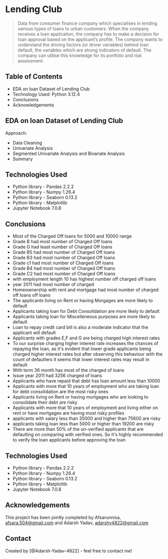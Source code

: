 # Lending Club
> Data from consumer finance company which specialises in lending various types of loans to urban customers. When the company receives a loan application, the company has to make a decision for loan approval based on the applicant’s profile.
> The company wants to understand the driving factors (or driver variables) behind loan default, the variables which are strong indicators of default.  The company can utilise this knowledge for its portfolio and risk assessment.


## Table of Contents
* EDA on loan Dataset of Lending Club
* Technology Used: Python 3.12.4
* Conclusions
* Acknowledgements


## EDA on loan Dataset of Lending Club
Approach:
- Data Cleaning
- Univariate Analysis
- Segmented Univariate Analysis and Bivariate Analysis
- Summary


## Technologies Used
- Python library - Pandas 2.2.2
- Python library - Numpy 1.26.4
- Python library - Seaborn 0.13.2
- Python library - Matplotlib
- Jupyter Notebook 7.0.8


## Conclusions
- Most of the Charged Off loans for 5000 and 10000 range
- Grade B had most number of Charged Off loans
- Grade G had least number of Charged Off loans
- Grade B5 had most number of Charged Off loans
- Grade B3 had most number of Charged Off loans
- Grade c1 had most number of Charged Off loans
- Grade B4 had most number of Charged Off loans
- Grade C2 had most number of Charged Off loans
- with employment length 10 has highest number off charged off loans
- year 2011 had most number of charged
- Homeownership with rent and mortgage had most number of charged off loans off loans 
- The applicants living on Rent or having Morgages are more likely to default
- Applicants taking loan for Debt Consolidation are more likely to default
- Applicants taking loan for Miscelleneous purposes are more likely to default
- Loan to repay credit card bill is also a moderate indicator that the applicant will default
- Applicants with grades E,F and G are being charged high interest rates
- To our surprise charging higher interest rate increases the chances of repaying the loan, as it's evident that lower grade applicants being charged higher interest rates but after observing this behaviour with the count of defaulters it seems that lower interest rates may result in default
- With term 36 month has most of the charged of loans
- Issue year 2011 had 3256 charged of loans
- Applicants who have repaid that debt has loan amount less than 10000
- Applicants with more that 10 years of employment who are taking loan for debt consolidation are the most risky ones
- Applicants living on Rent or having mortgages who are looking to consolidate their debt are risky
- Applicants with more that 10 years of employment and living either on rent or have mortgages are having most risky profiles
- applicants with salary less than 35000 and higher than 75600 are risky
- applicants taking loan less than 5000 or higher than 19200 are risky
- There are more than 50% of the un-verified applicants that are defaulting on comparing with verified ones. So it's highly recommended to verify the loan applicants before approving the loan


## Technologies Used
- Python library - Pandas 2.2.2
- Python library - Numpy 1.26.4
- Python library - Seaborn 0.13.2
- Python library - Matplotlib
- Jupyter Notebook 7.0.8


## Acknowledgements
This project has been jointly completed by Afsarunnisa, afsara.504@gmail.com and Adarsh Yadav, adarshy4822@gmail.com


## Contact
Created by [@Adarsh-Yadav-4822] - feel free to contact me!
